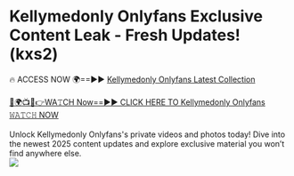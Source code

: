 # Kellymedonly Onlyfans Exclusive Content Leak - Fresh Updates! (kxs2)

🔥 ACCESS NOW 🌍==►► <a href="https://tinyurl.com/kvy9nzfs" rel="nofollow">Kellymedonly Onlyfans Latest Collection</a>
<br><br>
[🔴🌍📺📱👉WA𝚃CH Now==►► CLICK HERE TO Kellymedonly Onlyfans 𝚆𝙰𝚃𝙲𝙷 NOW](https://tinyurl.com/kvy9nzfs)
<br><br>
Unlock Kellymedonly Onlyfans's private videos and photos today! Dive into the newest 2025 content updates and explore exclusive material you won’t find anywhere else.
<br>
<a href="https://tinyurl.com/kvy9nzfs" rel="nofollow" data-target="animated-image.originalLink"><img src="https://camo.githubusercontent.com/8a4f000d20f83aca3bf7ec5f350d767afa0574a8a352519fd8cfa583a6f93a33/68747470733a2f2f692e696d6775722e636f6d2f644a486b345a712e676966" data-canonical-src="https://i.imgur.com/dJHk4Zq.gif" style="max-width: 100%; display: inline-block;" data-target="animated-image.originalImage"></a>
<br>
